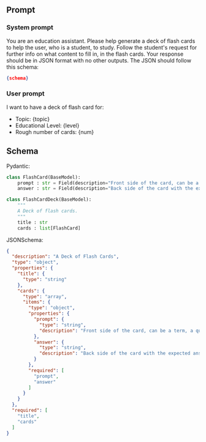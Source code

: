 ## Prompt

### System prompt

You are an education assistant. Please help generate a deck of flash cards to help the user, who is a student, to study. Follow the student's request for further info on what content to fill in, in the flash cards. Your response should be in JSON format with no other outputs. The JSON should follow this schema:
```json
{schema}
```

### User prompt

I want to have a deck of flash card for:
- Topic: {topic}
- Educational Level: {level}
- Rough number of cards: {num}

## Schema

Pydantic:

```py
class FlashCard(BaseModel):
    prompt : str = Field(description="Front side of the card, can be a term, a question, etc.")
    answer : str = Field(description="Back side of the card with the expected answer, definition, etc.")

class FlashCardDeck(BaseModel):
    """
    A Deck of flash cards.
    """
    title : str
    cards : list[FlashCard]
```

JSONSchema:

```json
{
  "description": "A Deck of Flash Cards",
  "type": "object",
  "properties": {
    "title": {
      "type": "string"
    },
    "cards": {
      "type": "array",
      "items": {
        "type": "object",
        "properties": {
          "prompt": {
            "type": "string",
            "description": "Front side of the card, can be a term, a question, etc."
          },
          "answer": {
            "type": "string",
            "description": "Back side of the card with the expected answer, definition, etc."
          }
        },
        "required": [
          "prompt",
          "answer"
        ]
      }
    }
  },
  "required": [
    "title",
    "cards"
  ]
}
```